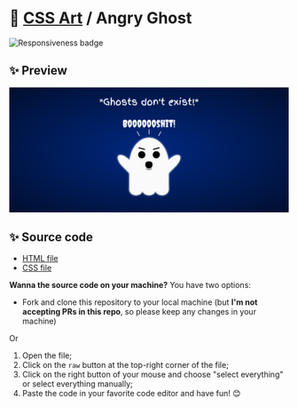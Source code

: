 # 🎨 [CSS Art](https://github.com/bugahontas/css-art) / Angry Ghost

![Responsiveness badge](https://img.shields.io/static/v1?label=Responsive&message=No&color=red&style=for-the-badge)

## ✨ Preview

![Preview](screenshot/angry-ghost.png)

## ✨ Source code

- [HTML file](https://github.com/bugahontas/css-art/blob/main/angry-ghost/angry-ghost.html)
- [CSS file](https://github.com/bugahontas/css-art/blob/main/angry-ghost/angry-ghost.css)

**Wanna the source code on your machine?** You have two options:
- Fork and clone this repository to your local machine (but **I'm not accepting PRs in this repo**, so please keep any changes in your machine)
 
Or  

1. Open the file;
2. Click on the ```raw``` button at the top-right corner of the file;
3. Click on the right button of your mouse and choose "select everything" or select everything manually;
4. Paste the code in your favorite code editor and have fun! 😊 

